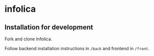 # infolica

## Installation for development
Fork and clone Infolica.  

Follow backend installation instructions in `/back` and frontend in `/front`.


